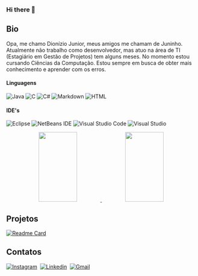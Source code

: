 ### Hi there 👋

## Bio

Opa, me chamo Dionízio Junior, meus amigos me chamam de Juninho. Atualmente não trabalho como desenvolvedor, mas atuo na área de TI (Estagiário em Gestão de Projetos) tem alguns meses. No momento estou cursando Ciências da Computação. Estou sempre em busca de obter mais conhecimento e aprender com os erros.

#### Linguagens

![Java](https://img.shields.io/badge/java-%23ED8B00.svg?style=for-the-badge&logo=java&logoColor=white)
![C](https://img.shields.io/badge/C-00599C?style=for-the-badge&logo=c&logoColor=white)
![C#](https://img.shields.io/badge/C%23-239120?style=for-the-badge&logo=c-sharp&logoColor=white)
![Markdown](https://img.shields.io/badge/Markdown-000000?style=for-the-badge&logo=markdown&logoColor=white)
![HTML](https://img.shields.io/badge/HTML5-E34F26?style=for-the-badge&logo=html5&logoColor=white)

#### IDE's

![Eclipse](https://img.shields.io/badge/Eclipse-FE7A16.svg?style=for-the-badge&logo=Eclipse&logoColor=white)
![NetBeans IDE](https://img.shields.io/badge/NetBeansIDE-1B6AC6.svg?style=for-the-badge&logo=apache-netbeans-ide&logoColor=white)
![Visual Studio Code](https://img.shields.io/badge/Visual%20Studio%20Code-0078d7.svg?style=for-the-badge&logo=visual-studio-code&logoColor=white)
![Visual Studio](https://img.shields.io/badge/Visual%20Studio-5C2D91.svg?style=for-the-badge&logo=visual-studio&logoColor=white)

<div align="center">
	<a href="https://github.com/GuilhermeZety">
		<img height="185em" width="45%"  src="https://github-readme-stats.vercel.app/api?username=Juninho000&show_icons=true&theme=tokyonight&include_all_commits=true&count_private=true"/>
		<img height="185em" width="45%" src="https://github-readme-stats.vercel.app/api/top-langs/?username=Juninho000&layout=compact&langs_count=7&theme=tokyonight"/>
		</a>
</div>
  
## Projetos

[![Readme Card](https://github-readme-stats.vercel.app/api/pin/?username=Juninho000&repo=juninho.github.io&theme=tokyonight)](https://github.com/Juninho000/juninho.github.io)

## Contatos

[![Instagram](https://img.shields.io/badge/-Instagram-E4405F?style=for-the-badge&logo=instagram&logoColor=white)](https://www.instagram.com/juninho.jpg/)&nbsp;
[![Linkedin](https://img.shields.io/badge/-Linkedin-blue?style=for-the-badge&logo=linkedin&logoColor=white)](https://www.linkedin.com/in/dionizio-junior-7b5200241/)&nbsp;
[![Gmail](https://img.shields.io/badge/Gmail-ff0000?style=for-the-badge&logo=gmail&logoColor=white)](mailto::juninhooliveira192@gmail.com)&nbsp;

